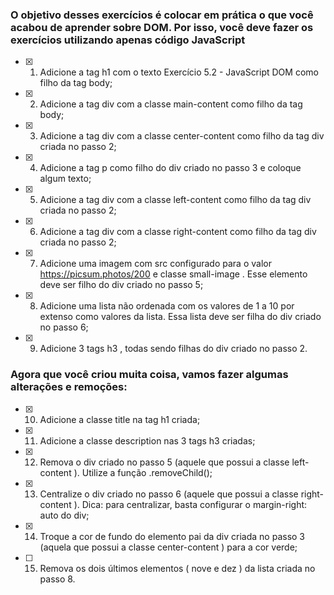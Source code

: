 ### O objetivo desses exercícios é colocar em prática o que você acabou de aprender sobre DOM. Por isso, você deve fazer os exercícios utilizando apenas código JavaScript

- [x] 1. Adicione a tag h1 com o texto Exercício 5.2 - JavaScript DOM como filho da tag body;

- [x] 2. Adicione a tag div com a classe main-content como filho da tag body;

- [x] 3. Adicione a tag div com a classe center-content como filho da tag div criada no passo 2;

- [x] 4. Adicione a tag p como filho do div criado no passo 3 e coloque algum texto;

- [x] 5. Adicione a tag div com a classe left-content como filho da tag div criada no passo 2;

- [x] 6. Adicione a tag div com a classe right-content como filho da tag div criada no passo 2;

- [x] 7. Adicione uma imagem com src configurado para o valor https://picsum.photos/200 e classe small-image . Esse elemento deve ser filho do div criado no passo 5;

- [x] 8. Adicione uma lista não ordenada com os valores de 1 a 10 por extenso como valores da lista. Essa lista deve ser filha do div criado no passo 6;

- [x] 9. Adicione 3 tags h3 , todas sendo filhas do div criado no passo 2.

### Agora que você criou muita coisa, vamos fazer algumas alterações e remoções:

- [x] 10. Adicione a classe title na tag h1 criada;

- [x] 11. Adicione a classe description nas 3 tags h3 criadas;

- [x] 12. Remova o div criado no passo 5 (aquele que possui a classe left-content ). Utilize a função .removeChild();

- [x] 13. Centralize o div criado no passo 6 (aquele que possui a classe right-content ). Dica: para centralizar, basta configurar o margin-right: auto do div;

- [x] 14. Troque a cor de fundo do elemento pai da div criada no passo 3 (aquela que possui a classe center-content ) para a cor verde;

- [ ] 15. Remova os dois últimos elementos ( nove e dez ) da lista criada no passo 8.
